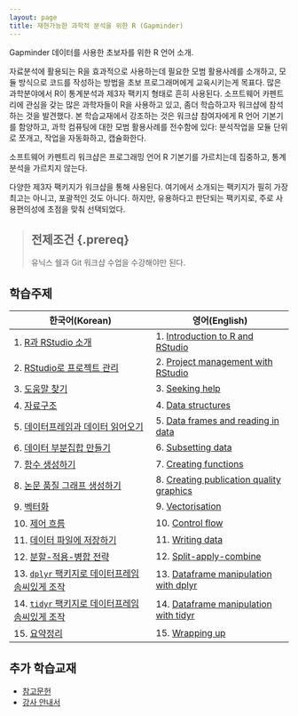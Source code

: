 ```yaml
---
layout: page
title: 재현가능한 과학적 분석을 위한 R (Gapminder)
--- 
```


Gapminder 데이터를 사용한 초보자를 위한 R 언어 소개.

자료분석에 활용되는 R을 효과적으로 사용하는데 필요한 
모범 활용사례를 소개하고, 
모듈 방식으로 코드를 작성하는 방법을 초보 프로그래머에게 교육시키는게 목표다.
많은 과학분야에서 R이 통계분석과 제3자 팩키지 형태로 흔히 사용된다.
소프트웨어 카펜트리에 관심을 갖는 많은 과학자들이 R을 사용하고 있고,
좀더 학습하고자 워크샵에 참석하는 것을 발견했다.
본 학습교재에서 강조하는 것은 워크샵 참여자에게 R 언어 기본기를 함양하고,
과학 컴퓨팅에 대한 모범 활용사례를 전수함에 있다: 분석작업을 모듈 단위로 쪼개고,
작업을 자동화하고, 캡슐화한다.

소프트웨어 카펜트리 워크샵은 프로그래밍 언어 R 기본기를 가르치는데 집중하고,
통계분석을 가르치지 않는다.

다양한 제3자 팩키지가 워크샵을 통해 사용된다.
여기에서 소개되는 팩키지가 필히 가장 최고는 아니고, 포괄적인 것도 아니다.
하지만, 유용하다고 판단되는 팩키지로, 주로 사용편의성에 초점을 맞춰 선택되었다.

> ## 전제조건 {.prereq}
>
> 유닉스 쉘과 Git 워크샵 수업을 수강해야만 된다.
>

## 학습주제

|   한국어(Korean)      |    영어(English)            |
|--------------------------------|-----------------------------------|
|1.  [R과 RStudio 소개](01-rstudio-intro-kr.html)                | 1.  [Introduction to R and RStudio](01-rstudio-intro.html) |
|2.  [RStudio로 프로젝트 관리](02-project-intro-kr.html)           | 2.  [Project management with RStudio](02-project-intro.html) |
|3.  [도움말 찾기](03-seeking-help-kr.html)                       | 3.  [Seeking help](03-seeking-help.html) |
|4.  [자료구조](04-data-structures-part1-kr.html)                 | 4.  [Data structures](04-data-structures-part1.html) |
|5.  [데이터프레임과 데이터 읽어오기](05-data-structures-part2-kr.html) | 5.  [Data frames and reading in data](05-data-structures-part2.html) |
|6.  [데이터 부분집합 만들기](06-data-subsetting-kr.html)             | 6.  [Subsetting data](06-data-subsetting.html) |
|7.  [함수 생성하기](07-functions-kr.html)                          | 7.  [Creating functions](07-functions.html) |
|8.  [논문 품질 그래프 생성하기](08-plot-ggplot2-kr.html)              | 8.  [Creating publication quality graphics](08-plot-ggplot2.html) |
|9.  [벡터화](09-vectorisation-kr.html)                            | 9.  [Vectorisation](09-vectorisation.html) |
|10. [제어 흐름](10-control-flow-kr.html)                           | 10. [Control flow](10-control-flow.html) |
|11. [데이터 파일에 저장하기](11-writing-data-kr.html)                 | 11. [Writing data](11-writing-data.html) |
|12. [분할-적용-병합 전략](12-plyr-kr.html)                           | 12. [Split-apply-combine](12-plyr.html) |
|13. [`dplyr` 팩키지로 데이터프레임 솜씨있게 조작](13-dplyr-kr.html)      | 13. [Dataframe manipulation with dplyr](13-dplyr.html) |
|14. [`tidyr` 팩키지로 데이터프레임 솜씨있게 조작](14-tidyr-kr.html)      | 14. [Dataframe manipulation with tidyr](14-tidyr.html) |
|15. [요약정리](15-wrap-up-kr.html)                                | 15. [Wrapping up](15-wrap-up.html) |

## 추가 학습교재       

*   [참고문헌](reference.html)
*   [강사 안내서](instructors.html)

